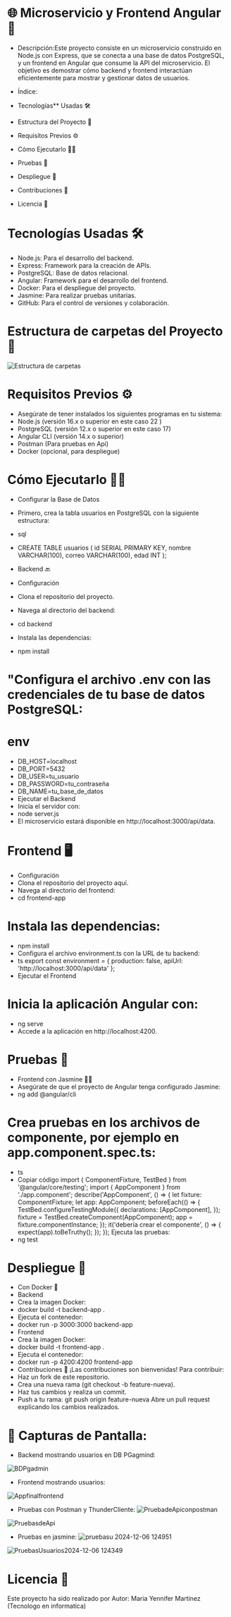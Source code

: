 #  🌐  Microservicio y Frontend Angular  🚀 

- Descripción:Este proyecto consiste en un microservicio construido en Node.js con Express, que se conecta a una base de datos PostgreSQL, y un frontend en Angular que consume la API del microservicio. El objetivo es demostrar cómo backend y frontend interactúan eficientemente para mostrar y gestionar datos de usuarios.

- Índice:
- Tecnologías** Usadas 🛠️
- Estructura del Proyecto 📁
- Requisitos Previos ⚙️
- Cómo Ejecutarlo 🏃‍♂️
- Pruebas 🧪
- Despliegue 🚀
- Contribuciones 🤝
-  Licencia 📜

# Tecnologías Usadas 🛠️
- Node.js: Para el desarrollo del backend.
- Express: Framework para la creación de APIs.
- PostgreSQL: Base de datos relacional.
- Angular: Framework para el desarrollo del frontend.
- Docker: Para el despliegue del proyecto.
- Jasmine: Para realizar pruebas unitarias.
- GitHub: Para el control de versiones y colaboración.

# Estructura de carpetas del  Proyecto 📁

![Estructura de carpetas](https://github.com/user-attachments/assets/58a7e8c2-8c06-4489-8df4-ef1f4d653531)

# Requisitos Previos ⚙️

- Asegúrate de tener instalados los siguientes programas en tu sistema:
- Node.js (versión 16.x o superior en este caso 22 )
- PostgreSQL (versión 12.x o superior en este caso 17)
- Angular CLI (versión 14.x o superior)
- Postman (Para pruebas en Api)
- Docker (opcional, para despliegue)

# Cómo Ejecutarlo 🏃‍♂️
- Configurar la Base de Datos    
- Primero, crea la tabla usuarios en PostgreSQL con la siguiente estructura:
  
- sql
- CREATE TABLE usuarios (
  id SERIAL PRIMARY KEY,
  nombre VARCHAR(100),
  correo VARCHAR(100),
  edad INT
);

- Backend 🔙
- Configuración
- Clona el repositorio del proyecto.
- Navega al directorio del backend:
- cd backend
- Instala las dependencias:
- npm install

# "Configura el archivo .env con las credenciales de tu base de datos PostgreSQL:

# env

- DB_HOST=localhost
- DB_PORT=5432
- DB_USER=tu_usuario
- DB_PASSWORD=tu_contraseña
- DB_NAME=tu_base_de_datos
- Ejecutar el Backend
- Inicia el servidor con:
- node server.js
- El microservicio estará disponible en http://localhost:3000/api/data.

# Frontend 🖥️

- Configuración
- Clona el repositorio del proyecto aquí.
- Navega al directorio del frontend:
- cd frontend-app
 
# Instala las dependencias:

- npm install
- Configura el archivo environment.ts con la URL de tu backend:
- ts
  export const environment = {
  production: false,
  apiUrl: 'http://localhost:3000/api/data'
};
- Ejecutar el Frontend
  
# Inicia la aplicación Angular con:

- ng serve
- Accede a la aplicación en http://localhost:4200.

# Pruebas 🧪

- Frontend con Jasmine 🧑‍💻
- Asegúrate de que el proyecto de Angular tenga configurado Jasmine:
- ng add @angular/cli
  
# Crea pruebas en los archivos de componente, por ejemplo en app.component.spec.ts:
- ts
- Copiar código
 import { ComponentFixture, TestBed } from '@angular/core/testing';
 import { AppComponent } from './app.component';
 describe('AppComponent', () => {
 let fixture: ComponentFixture<AppComponent>;
 let app: AppComponent;
  beforeEach(() => {
    TestBed.configureTestingModule({
      declarations: [AppComponent],
    });
    fixture = TestBed.createComponent(AppComponent);
    app = fixture.componentInstance;
  });
  it('debería crear el componente', () => {
    expect(app).toBeTruthy();
  });
});
Ejecuta las pruebas:
- ng test
# Despliegue 🚀
- Con Docker 🐳
- Backend
- Crea la imagen Docker:
- docker build -t backend-app .
- Ejecuta el contenedor:
- docker run -p 3000:3000 backend-app
- Frontend
- Crea la imagen Docker:
- docker build -t frontend-app .
- Ejecuta el contenedor:
- docker run -p 4200:4200 frontend-app
- Contribuciones 🤝
¡Las contribuciones son bienvenidas! Para contribuir:
- Haz un fork de este repositorio.
- Crea una nueva rama (git checkout -b feature-nueva).
- Haz tus cambios y realiza un commit.
- Push a tu rama:
git push origin feature-nueva
Abre un pull request explicando los cambios realizados.

# 🎨 Capturas de Pantalla:
- Backend mostrando usuarios en DB PGagmind:

![BDPgadmin](https://github.com/user-attachments/assets/cf38a106-70fb-4eab-a79a-18b9e85efd7c)

- Frontend mostrando usuarios:
  
![Appfinalfrontend](https://github.com/user-attachments/assets/1eeaa7bc-bef4-466e-bd10-487cbed07283)

- Pruebas con Postman y ThunderCliente:
![PruebadeApiconpostman](https://github.com/user-attachments/assets/fae87b0a-f6f1-4765-9f2f-5bef23da8458)

![PruebasdeApi](https://github.com/user-attachments/assets/3f48695e-9f68-4079-9ea6-79e5c620c794)

- Pruebas en jasmine:
![pruebasu 2024-12-06 124951](https://github.com/user-attachments/assets/029831c2-1f6e-43a8-b81b-592e05c908aa)

![PruebasUsuarios2024-12-06 124349](https://github.com/user-attachments/assets/57bacc38-3d28-4952-9db2-8202f85515c1)

# Licencia 📜

Este proyecto ha sido realizado por Autor: Maria Yennifer Martinez (Tecnologo en informatica)
